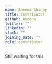 ```yaml
---
name: Aneena Shinoy
title: Contributor
github: Aneena
twitter: ""
linkedin: ""
slack: ""
joining_date: ""
role: contributor
---
```


Still waiting for this
